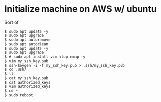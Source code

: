 # Initialize machine on AWS w/ ubuntu

Sort of

    $ sudo apt update -y
    $ sudo apt upgrade
    $ sudo apt autoremove
    $ sudo apt autoclean
    $ sudo apt update -y
    $ sudo apt upgrade
    $ # sudo apt install vim htop nmap -y
    $ vim my_ssh_key.pub
    $ ssh-keygen -i -f my_ssh_key.pub > .ssh/my_ssh_key.pub
    $ cd .ssh/
    $ ll
    $ cat my_ssh_key.pub
    $ cat authorized_keys
    $ vim authorized_keys
    $ cd ~
    $ sudo reboot
